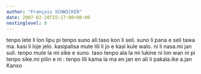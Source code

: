 ```yaml
---
author: "François SCHWICKER"
date: 2007-02-28T15:17:00+00:00
nestinglevel: 0
---
```

tenpo lete li lon lipu pi tenpo suno ali.taso kon li seli. suno li pana e seli tawa ma. kasi li loje jelo. kasipalisa mute lili li jo e kasi kule walo. ni li nasa.mi jan suli. tenpo mute la mi sike e suno. taso tenpo ala la mi lukine ni lon wan ni pi tenpo sike.mi pilin e ni : tenpo lili kama la ma en jan en ali li pakala.ike a.jan Kanso